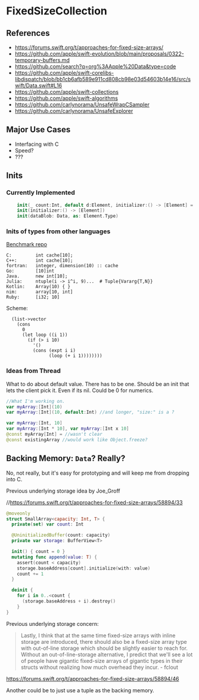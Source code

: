 # FixedSizeCollection


## References
- https://forums.swift.org/t/approaches-for-fixed-size-arrays/
- https://github.com/apple/swift-evolution/blob/main/proposals/0322-temporary-buffers.md
- https://github.com/search?q=org%3AApple%20Data&type=code
- https://github.com/apple/swift-corelibs-libdispatch/blob/bb1cb6afb589e911cd808cb98e03d54603b14e16/src/swift/Data.swift#L16
- https://github.com/apple/swift-collections
- https://github.com/apple/swift-algorithms
- https://github.com/carlynorama/UnsafeWrapCSampler
- https://github.com/carlynorama/UnsafeExplorer

## Major Use Cases

- Interfacing with C
- Speed? 
- ??? 

## Inits

### Currently Implemented

```swift
    init(_ count:Int, default d:Element, initializer:() -> [Element] = { [] }) 
    init(initializer:() -> [Element])
    init(dataBlob: Data, as: Element.Type)
```

### Inits of types from other languages

[Benchmark repo](https://github.com/jabbalaci/SpeedTests) 
```text
C:         int cache[10];
C++:       int cache[10];
fortran:   integer, dimension(10) :: cache
Go:        [10]int
Java.      new int[10];
Julia:     ntuple(i -> i^i, 9)...  # Tuple{Vararg{T,N}}
Kotlin:    Array(10) { }
nim:       array[10, int]
Ruby:      [i32; 10]
```

Scheme:
```
  (list->vector
    (cons
      0
      (let loop ((i 1))
        (if (> i 10)
          '()
          (cons (expt i i)
                (loop (+ i 1))))))))
```

### Ideas from Thread

What to do about default value. There has to be one. Should be an init that lets the client pick it. Even if its nil. Could be 0 for numerics. 

```swift
//What I'm working on.
var myArray:[Int](10)
var myArray:[Int](10, default:Int) //and longer, "size:" is a ? 

var myArray:[Int, 10]
var myArray:[Int * 10], var myArray:[Int x 10]
@const myArray[Int] = //wasn't clear
@const existingArray //would work like Object.freeze?
```

## Backing Memory: `Data`? Really?

No, not really, but it's easy for prototyping and will keep me from dropping into C.

Previous underlying storage idea by Joe_Groff

//https://forums.swift.org/t/approaches-for-fixed-size-arrays/58894/33

```swift
@moveonly
struct SmallArray<capacity: Int, T> {
  private(set) var count: Int

  @UninitializedBuffer(count: capacity)
  private var storage: BufferView<T>

  init() { count = 0 }
  mutating func append(value: T) {
    assert(count < capacity)
    storage.baseAddress[count].initialize(with: value)
    count += 1
  }

  deinit {
    for i in 0..<count {
      (storage.baseAddress + i).destroy()
    }
}
```

Previous underlying storage concern: 

> Lastly, I think that at the same time fixed-size arrays with inline storage are introduced, there should also be a fixed-size array type with out-of-line storage which should be slightly easier to reach for. Without an out-of-line-storage alternative, I predict that we'll see a lot of people have gigantic fixed-size arrays of gigantic types in their structs without realizing how much overhead they incur. - fclout

https://forums.swift.org/t/approaches-for-fixed-size-arrays/58894/46


Another could be to just use a tuple as the backing memory.
